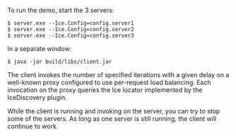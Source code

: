 To run the demo, start the 3 servers:

    $ server.exe --Ice.Config=config.server1
    $ server.exe --Ice.Config=config.server2
    $ server.exe --Ice.Config=config.server3

In a separate window:

    $ java -jar build/libs/client.jar

The client invokes the number of specified iterations with a given
delay on a well-known proxy configured to use per-request load
balancing. Each invocation on the proxy queries the Ice locator
implemented by the IceDiscovery plugin.

While the client is running and invoking on the server, you can try to
stop some of the servers. As long as one server is still running, the
client will continue to work.
